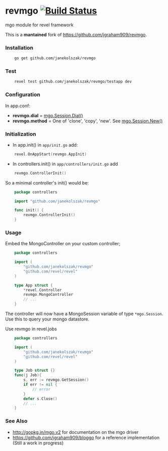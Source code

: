 revmgo [![Build Status](https://travis-ci.org/janekolszak/revmgo.svg?branch=master)](https://travis-ci.org/janekolszak/revmgo)
======
mgo module for revel framework

This is a **mantained** fork of https://github.com/jgraham909/revmgo.

### Installation
``` bash
    go get github.com/janekolszak/revmgo
```
### Test
``` bash
    revel test github.com/janekolszak/revmgo/testapp dev
```
### Configuration
In app.conf:
- **revmgo.dial** = [mgo.Session.Dial()](http://godoc.org/gopkg.in/mgo.v2#Dial)
- **revmgo.method** = One of 'clone', 'copy', 'new'. See [mgo.Session.New()](http://godoc.org/gopkg.in/mgo.v2#Session.New)

### Initialization
- In app.init() in `app/init.go` add:
``` go
    revel.OnAppStart(revmgo.AppInit)
```

- In controllers.init() in `app/controllers/init.go` add
``` go
    revmgo.ControllerInit()
```
So a minimal controller's init() would be:

``` go
    package controllers

    import "github.com/janekolszak/revmgo"

    func init() {
        revmgo.ControllerInit()
    }
```

### Usage
Embed the MongoController on your custom controller;
``` go
    package controllers

    import (
        "github.com/janekolszak/revmgo"
        "github.com/revel/revel"
    )

    type App struct {
        *revel.Controller
        revmgo.MongoController
  		// ...
  	}
```
The controller will now have a MongoSession variable of type `*mgo.Session`. Use this to query your mongo datastore.

Use revmgo in revel.jobs
``` go
    package controllers

    import (
        "github.com/janekolszak/revmgo"
        "github.com/revel/revel"
    )

    type Job struct {}
    func(j Job){
        s, err := revmgo.GetSession()
        if err != nil {
            // error
        }
        defer s.Close()
        // ...
    }
```
### See Also

*  http://gopkg.in/mgo.v2 for documentation on the mgo driver
*  https://github.com/jgraham909/bloggo for a reference implementation (Still a work in progress)


